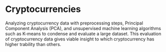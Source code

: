 # Cryptocurrencies

Analyzing cryptocurrency data with preprocessing steps, Principal Component Analysis (PCA), and unsupervised machine learning algorithms such as K-means to condense and evaluate a large dataset. This evaluation of cryptocurrency data gives viable insight to which cryptocurrency has higher trability than others.

